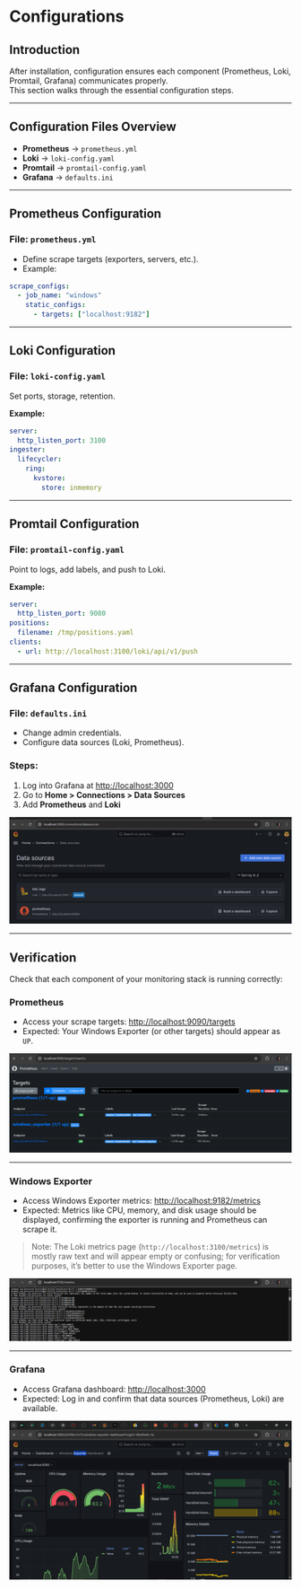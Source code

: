 # Configurations

## Introduction
After installation, configuration ensures each component (Prometheus, Loki, Promtail, Grafana) communicates properly.  
This section walks through the essential configuration steps.

---

## Configuration Files Overview
- **Prometheus** → `prometheus.yml`  
- **Loki** → `loki-config.yaml`  
- **Promtail** → `promtail-config.yaml`  
- **Grafana** → `defaults.ini`  

---

## Prometheus Configuration
### File: `prometheus.yml`
- Define scrape targets (exporters, servers, etc.).
- Example:
```yaml
scrape_configs:
  - job_name: "windows"
    static_configs:
      - targets: ["localhost:9182"]
````
---

## Loki Configuration
### File: `loki-config.yaml`

Set ports, storage, retention.

**Example:**
```yaml
server:
  http_listen_port: 3100
ingester:
  lifecycler:
    ring:
      kvstore:
        store: inmemory
```
---
## Promtail Configuration
### File: `promtail-config.yaml`

Point to logs, add labels, and push to Loki.

**Example:**
```yaml
server:
  http_listen_port: 9080
positions:
  filename: /tmp/positions.yaml
clients:
  - url: http://localhost:3100/loki/api/v1/push
```
---
## Grafana Configuration
### File: `defaults.ini`

- Change admin credentials.  
- Configure data sources (Loki, Prometheus).
 
### Steps:

1. Log into Grafana at [http://localhost:3000](http://localhost:3000)  
2. Go to **Home > Connections > Data Sources**  
3. Add **Prometheus** and **Loki**

 ![Grafana Datasource](assets/Datasources.png)


---
## Verification

Check that each component of your monitoring stack is running correctly:

### Prometheus
- Access your scrape targets: [http://localhost:9090/targets](http://localhost:9090/targets)  
- Expected: Your Windows Exporter (or other targets) should appear as `UP`.  

![Prometheus Targets](assets/Prometheus.png)

---

### Windows Exporter
- Access Windows Exporter metrics: [http://localhost:9182/metrics](http://localhost:9182/metrics)  
- Expected: Metrics like CPU, memory, and disk usage should be displayed, confirming the exporter is running and Prometheus can scrape it.  

> Note: The Loki metrics page (`http://localhost:3100/metrics`) is mostly raw text and will appear empty or confusing; for verification purposes, it’s better to use the Windows Exporter page.

![Windows Exporter Metrics](assets/Windowsexporter.png)

---
### Grafana
- Access Grafana dashboard: [http://localhost:3000](http://localhost:3000)  
- Expected: Log in and confirm that data sources (Prometheus, Loki) are available.  

![Grafana Dashboard](assets/Grafana_dashboard.png)


